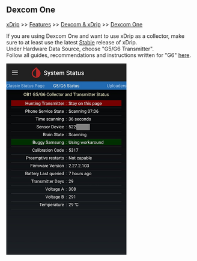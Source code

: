 ## Dexcom One  
[xDrip](../README.md) >> [Features](./Features_page.md) >> [Dexcom & xDrip](./Dexcom_page.md) >> [Dexcom One](./Dexcom-One.md)  
  
If you are using Dexcom One and want to use xDrip as a collector, make sure to at least use the latest [Stable](./Updates.md) release of xDrip.  
Under Hardware Data Source, choose "G5/G6 Transmitter".  
Follow all guides, recommendations and instructions written for "G6" [here](./Dexcom_page).  
  
![](./images/dex-one-statuspg.png)    
